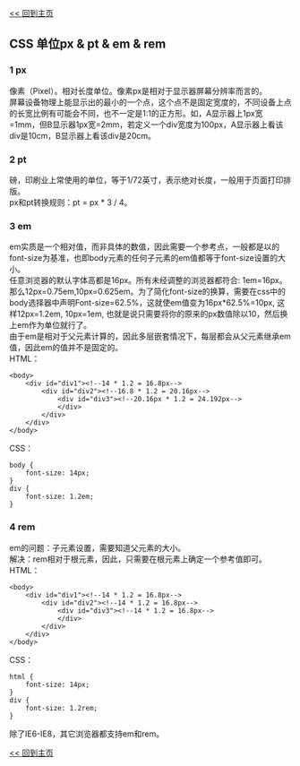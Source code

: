 [<< 回到主页](http://suzy1993.github.io/misszy/)

## CSS 单位px & pt & em & rem

### 1 px
像素（Pixel）。相对长度单位。像素px是相对于显示器屏幕分辨率而言的。  
屏幕设备物理上能显示出的最小的一个点，这个点不是固定宽度的，不同设备上点的长宽比例有可能会不同，也不一定是1:1的正方形。如，A显示器上1px宽=1mm，但B显示器1px宽=2mm，若定义一个div宽度为100px，A显示器上看该div是10cm，B显示器上看该div是20cm。

### 2 pt
磅，印刷业上常使用的单位，等于1/72英寸，表示绝对长度，一般用于页面打印排版。  
px和pt转换规则：pt = px * 3 / 4。

### 3 em
em实质是一个相对值，而非具体的数值，因此需要一个参考点，一般都是以<body>的font-size为基准，也即body元素的任何子元素的em值都等于font-size设置的大小。  
任意浏览器的默认字体高都是16px。所有未经调整的浏览器都符合: 1em=16px。那么12px=0.75em,10px=0.625em。为了简化font-size的换算，需要在css中的body选择器中声明Font-size=62.5%，这就使em值变为16px*62.5%=10px, 这样12px=1.2em, 10px=1em, 也就是说只需要将你的原来的px数值除以10，然后换上em作为单位就行了。  
由于em是相对于父元素计算的，因此多层嵌套情况下，每层都会从父元素继承em值，因此em的值并不是固定的。  
HTML：
```
<body>
    <div id="div1"><!--14 * 1.2 = 16.8px-->
        <div id="div2"><!--16.8 * 1.2 = 20.16px-->
            <div id="div3"><!--20.16px * 1.2 = 24.192px-->
            </div>
        </div>
    </div>
</body>
```
CSS：
```
body {
    font-size: 14px;
}
div {
    font-size: 1.2em;
}
```

### 4 rem
em的问题：子元素设置，需要知道父元素的大小。  
解决：rem相对于根元素<html>，因此，只需要在根元素上确定一个参考值即可。  
HTML：
```
<body>
    <div id="div1"><!--14 * 1.2 = 16.8px-->
        <div id="div2"><!--14 * 1.2 = 16.8px-->
            <div id="div3"><!--14 * 1.2 = 16.8px-->
            </div>
        </div>
    </div>
</body>
```
CSS：
```
html {
    font-size: 14px;
}
div {
    font-size: 1.2rem;
}
```
除了IE6-IE8，其它浏览器都支持em和rem。

[<< 回到主页](http://suzy1993.github.io/misszy/)
